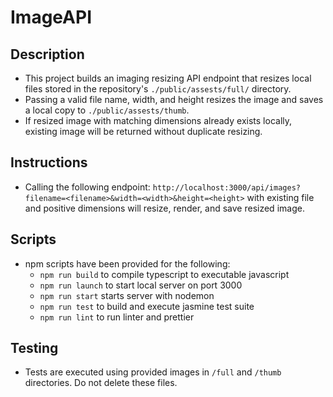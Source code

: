 # ImageAPI

## Description
- This project builds an imaging resizing API endpoint that resizes local files stored in the repository's `./public/assests/full/` directory.
- Passing a valid file name, width, and height resizes the image and saves a local copy to `./public/assests/thumb`.
- If resized image with matching dimensions already exists locally, existing image will be returned without duplicate resizing.

## Instructions
- Calling the following endpoint: `http://localhost:3000/api/images?filename=<filename>&width=<width>&height=<height>` with existing file and positive dimensions will resize, render, and save resized image.

## Scripts
- npm scripts have been provided for the following:
  - `npm run build` to compile typescript to executable javascript
  - `npm run launch` to start local server on port 3000
  - `npm run start` starts server with nodemon
  - `npm run test` to build and execute jasmine test suite
  - `npm run lint` to run linter and prettier
  
## Testing
- Tests are executed using provided images in `/full` and `/thumb` directories. Do not delete these files.
